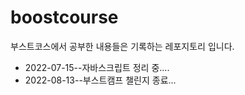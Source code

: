 # boostcourse

부스트코스에서 공부한 내용들은 기록하는 레포지토리 입니다.

* 2022-07-15--자바스크립트 정리 중....
* 2022-08-13--부스트캠프 챌린지 종료...
